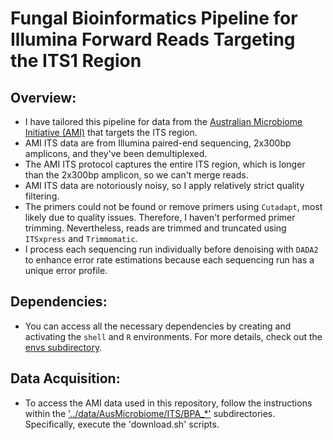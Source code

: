 # Fungal Bioinformatics Pipeline for Illumina Forward Reads Targeting the ITS1 Region

## Overview:

- I have tailored this pipeline for data from the [Australian Microbiome Initiative (AMI)](https://data.bioplatforms.com/organization/about/australian-microbiome-initiative) that targets the ITS region.
- AMI ITS data are from Illumina paired-end sequencing, 2x300bp amplicons, and they've been demultiplexed.
- The AMI ITS protocol captures the entire ITS region, which is longer than the 2x300bp amplicon, so we can't merge reads.
- AMI ITS data are notoriously noisy, so I apply relatively strict quality filtering.
- The primers could not be found or remove primers using `Cutadapt`, most likely due to quality issues. Therefore, I haven't performed primer trimming. Nevertheless, reads are trimmed and truncated using `ITSxpress` and `Trimmomatic`.
- I process each sequencing run individually before denoising with `DADA2` to enhance error rate estimations because each sequencing run has a unique error profile.

## Dependencies:

- You can access all the necessary dependencies by creating and activating the `shell` and `R` environments. For more details, check out the [envs subdirectory](https://github.com/LukeLikesDirt/MycorrhizaAusForests/tree/main/envs).

## Data Acquisition:

- To access the AMI data used in this repository, follow the instructions within the ['../data/AusMicrobiome/ITS/BPA_*'](https://github.com/LukeLikesDirt/MycorrhizaAusForests/tree/main/data/AusMicrobiome/ITS) subdirectories. Specifically, execute the 'download.sh' scripts.
